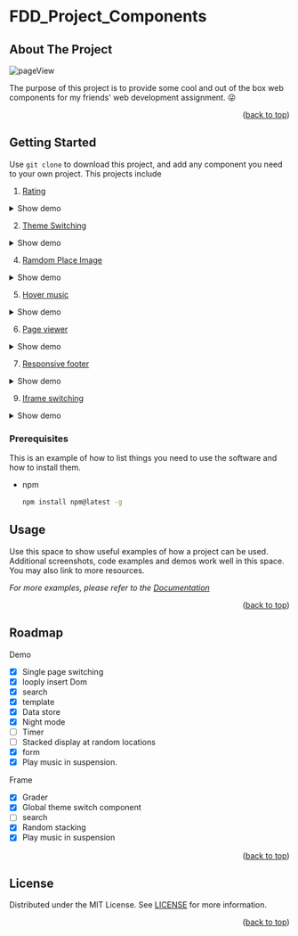 # FDD_Project_Components

<!-- ABOUT THE PROJECT -->

## About The Project
![pageView](https://github.com/yuenci/FDD_Project_Components/blob/main/demoImage/ImageViewer.gif)

The purpose of this project is to provide some cool  and out of the box web components  for my friends' web development assignment. 😜

<p align="right">(<a href="#readme-top">back to top</a>)</p>

<!-- GETTING STARTED -->

## Getting Started
Use `git clone` to download this project, and add any component you need to your own project.
This projects include

1. [Rating](https://github.com/yuenci/FDD_Project_Components/tree/main/Frame/1.%20Rating%20component)
<details><summary>Show demo</summary>
![image](https://github.com/yuenci/FDD_Project_Components/blob/main/demoImage/rating.gif)
</details>

2. [Theme Switching](https://github.com/yuenci/FDD_Project_Components/tree/main/Frame/2.%20Set%20theme)
<details><summary>Show demo</summary>
![image](https://github.com/yuenci/FDD_Project_Components/blob/main/demoImage/themeSwitching.gif)
</details>

4. [Ramdom Place Image](https://github.com/yuenci/FDD_Project_Components/tree/main/Frame/4.%20Random%20cards)
<details><summary>Show demo</summary>
![image](https://github.com/yuenci/FDD_Project_Components/blob/main/demoImage/randomPlace.gif)
</details>

5. [Hover music](https://github.com/yuenci/FDD_Project_Components/tree/main/Frame/5.%20hover%20music)
<details><summary>Show demo</summary>
![image](https://github.com/yuenci/FDD_Project_Components/blob/main/demoImage/HoverMusic.gif)
</details>

6. [Page viewer](https://github.com/yuenci/FDD_Project_Components/tree/main/Frame/6.%20ViewPager)
<details><summary>Show demo</summary>
![image](https://github.com/yuenci/FDD_Project_Components/blob/main/demoImage/ImageViewer.gif)
</details>

7. [Responsive footer](https://github.com/yuenci/FDD_Project_Components/tree/main/Frame/7.footer)
<details><summary>Show demo</summary>
![image](https://github.com/yuenci/FDD_Project_Components/blob/main/demoImage/ResponsiveFood.gif)
</details>

9. [Iframe switching](https://github.com/yuenci/FDD_Project_Components/tree/main/Frame/9.iframe)
<details><summary>Show demo</summary>
![image](https://github.com/yuenci/FDD_Project_Components/blob/main/demoImage/frameSwitching.gif)
</details>




### Prerequisites

This is an example of how to list things you need to use the software and how to install them.

* npm
  ```sh
  npm install npm@latest -g
  ```

<!-- USAGE EXAMPLES -->

## Usage

Use this space to show useful examples of how a project can be used. Additional screenshots, code examples and demos work well in this space. You may also link to more resources.

_For more examples, please refer to the [Documentation](https://example.com)_

<p align="right">(<a href="#readme-top">back to top</a>)</p>


<!-- ROADMAP -->

## Roadmap
Demo
- [X] Single page switching
- [X] looply insert Dom
- [X] search
- [X] template
- [X] Data store
- [X] Night mode
- [ ] Timer
- [ ] Stacked display at random locations
- [X] form
- [X] Play music in suspension.

Frame
- [X] Grader
- [X] Global theme switch component
- [ ] search
- [X] Random stacking
- [X] Play music in suspension

<p align="right">(<a href="#readme-top">back to top</a>)</p>


<!-- LICENSE -->
## License

Distributed under the MIT License. See [LICENSE](./LICENSE) for more information.

<p align="right">(<a href="#readme-top">back to top</a>)</p>

